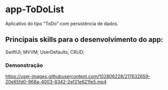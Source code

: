 # app-ToDoList
Aplicativo do tipo "ToDo" com persistência de dados.

## Principais skills para o desenvolvimento do app:
SwiftUI;
MVVM;
UserDefaults;
CRUD;

### Demonstração

https://user-images.githubusercontent.com/102806228/217632659-20e65fd0-968a-4003-8342-2ef21e621fe5.mp4

